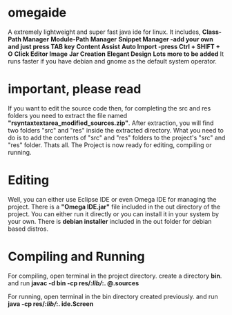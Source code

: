 # omegaide
A extremely lightweight and super fast java ide for linux.
It includes,
**Class-Path Manager**
**Module-Path Manager**
**Snippet Manager -add your own and just press TAB key**
**Content Assist**
**Auto Import -press Ctrl + SHIFT + O** 
**Click Editor Image**
**Jar Creation**
**Elegant Design**
**Lots more to be added**
It runs faster if you have debian and gnome as the default system operator.

# important, please read
If you want to edit the source code then, for completing the src and res folders you need to extract the file named
**"rsyntaxtextarea_modified_sources.zip"**. After extraction, you will find two folders "src" and "res" inside the extracted directory.
What you need to do is to add the contents of "src" and "res" folders to the project's "src" and "res" folder.
Thats all. The Project is now ready for editing, compiling or running.

# Editing
Well, you can either use Eclipse IDE or even Omega IDE for managing the project.
There is a **"Omega IDE.jar"** file included in the out directory of the project.
You can either run it directly or you can install it in your system by your own.
There is **debian installer** included in the out folder for debian based distros.

# Compiling and Running
For compiling, open terminal in the project directory.
create a directory **bin**.
and run **javac -d bin -cp res/*:lib/*:. @.sources**

For running, open terminal in the bin directory created previously.
and run **java -cp res/*:lib/*:. ide.Screen**
